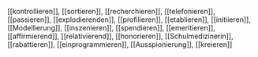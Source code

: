 [[kontrollieren]], [[sortieren]], [[recherchieren]], [[telefonieren]], [[passieren]], [[explodierenden]], [[profilieren]], [[etablieren]], [[initiieren]], [[Modellierung]], [[inszenieren]], [[spendieren]], [[emeritieren]], [[affirmierend]], [[relativierend]], [[honorieren]], [[Schulmedizinerin]], [[rabattieren]], [[einprogrammieren]], [[Ausspionierung]], [[kreieren]]